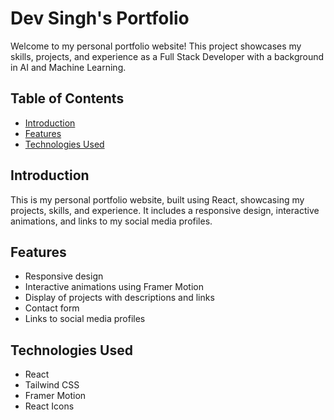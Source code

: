 # Dev Singh's Portfolio

Welcome to my personal portfolio website! This project showcases my skills, projects, and experience as a Full Stack Developer with a background in AI and Machine Learning.

## Table of Contents

- [Introduction](#introduction)
- [Features](#features)
- [Technologies Used](#technologies-used)

## Introduction

This is my personal portfolio website, built using React, showcasing my projects, skills, and experience. It includes a responsive design, interactive animations, and links to my social media profiles.

## Features

- Responsive design
- Interactive animations using Framer Motion
- Display of projects with descriptions and links
- Contact form
- Links to social media profiles

## Technologies Used

- React
- Tailwind CSS
- Framer Motion
- React Icons
